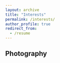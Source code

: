 ```yaml
---
layout: archive
title: "Interests"
permalink: /interests/
author_profile: true
redirect_from:
  - /resume
---
```


Photography
------
